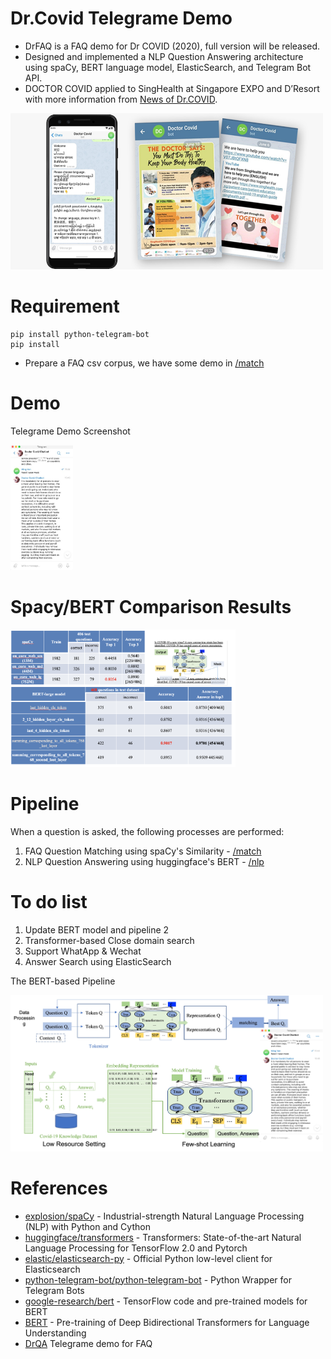 # Dr.Covid Telegrame Demo
* DrFAQ is a FAQ demo for Dr COVID (2020), full version will be released.
* Designed and implemented a NLP Question Answering architecture using spaCy, BERT language model, ElasticSearch, and Telegram Bot API.
* DOCTOR COVID applied to SingHealth at Singapore EXPO and D’Resort with more information from [News of Dr.COVID](https://www.a-star.edu.sg/News/a-star-news/news/press-releases/singhealth-and-a-star-co-developed-smart-chatbot-to-enhance-care-for-covid-19-patients-at-community-care-facilities).

<img src="pic/News.jpeg" width="500" height="250" />

# Requirement
```
pip install python-telegram-bot
pip install 
```
* Prepare a FAQ csv corpus, we have some demo in [/match](/match) 

# Demo 

Telegrame Demo Screenshot

<img src="pic/telegram.jpg" width="100" height="200" title='Telegram Screenshot' />

# Spacy/BERT Comparison Results
<img src="pic/results.png" width="360" height="220" title='FAQ Results Screenshot' />

# Pipeline
When a question is asked, the following processes are performed:
1. FAQ Question Matching using spaCy's Similarity - [/match](/match)
2. NLP Question Answering using huggingface's BERT - [/nlp](/nlp)

<!-- 3. Answer Search using ElasticSearch - [/search](/seach) 
    * If the answer is not sufficiently confident, perform a search on the document corpus and return the search results.
4. Human Intervention 
    * If the search results are still not relevant, prompt a human to add the question-answer pair to the existing list of specified FAQs, or speak to a human. -->

<!-- * Due to Heroku's free tier limits, only FAQ Question Matching using spaCy's Similarity and Answer Search using ElasticSearch functions are enabled. -->

# To do list
1. Update BERT model and pipeline 2
2. Transformer-based Close domain search
3. Support WhatApp & Wechat 
4. Answer Search using ElasticSearch 

The BERT-based Pipeline

<img src="pic/overview.jpg" width="500" height="250" />

# References
* [explosion/spaCy](https://github.com/explosion/spaCy) - Industrial-strength Natural Language Processing (NLP) with Python and Cython
* [huggingface/transformers](https://github.com/huggingface/transformers) - Transformers: State-of-the-art Natural Language Processing for TensorFlow 2.0 and Pytorch
* [elastic/elasticsearch-py](https://github.com/elastic/elasticsearch-py) - Official Python low-level client for Elasticsearch
* [python-telegram-bot/python-telegram-bot](https://github.com/python-telegram-bot/python-telegram-bot) - Python Wrapper for Telegram Bots
* [google-research/bert](https://github.com/google-research/bert) - TensorFlow code and pre-trained models for BERT
* [BERT](https://arxiv.org/abs/1810.04805) - Pre-training of Deep Bidirectional Transformers for Language Understanding
* [DrQA](https://github.com/jetnew/DrFAQ) Telegrame demo for FAQ
